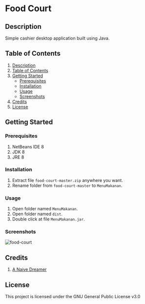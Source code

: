 # Food Court

## Description

Simple cashier desktop application built using Java.

## Table of Contents

1. [Description](#description)
2. [Table of Contents](#table-of-contents)
3. [Getting Started](#getting-started)
   - [Prerequisites](#prerequisites)
   - [Installation](#installation)
   - [Usage](#usage)
   - [Screenshots](#screenshots)
4. [Credits](#credits)
5. [License](#license)

## Getting Started

### Prerequisites

1. NetBeans IDE 8
2. JDK 8
3. JRE 8

### Installation 

1. Extract file ```food-court-master.zip``` anywhere you want.
2. Rename folder from ```food-court-master``` to ```MenuMakanan```.

### Usage

1. Open folder named ```MenuMakanan```.
2. Open folder named ```dist```.
3. Double click at file ```MenuMakanan.jar```.

### Screenshots

![food-court](https://justanaivedreamer.files.wordpress.com/2018/12/food-court.png)

## Credits

1. [A Naive Dreamer](https://github.com/A-Naive-Dreamer)

## License

This project is licensed under the GNU General Public License v3.0
